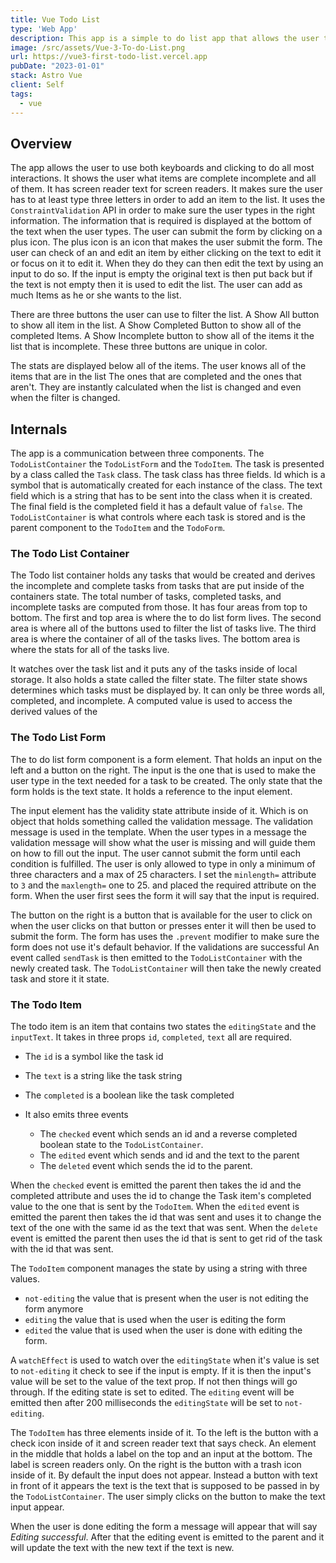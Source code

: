 ```yaml
---
title: Vue Todo List
type: 'Web App'
description: This app is a simple to do list app that allows the user to type in a message.
image: /src/assets/Vue-3-To-do-List.png
url: https://vue3-first-todo-list.vercel.app
pubDate: "2023-01-01"
stack: Astro Vue
client: Self
tags:
  - vue
---
```


## Overview

The app allows the user to use both keyboards and clicking to do all most interactions.
 It shows the user what items are complete incomplete and all of them.
It has screen reader text for screen readers.
 It makes sure the user has to at least type three letters in order to add an item to the list.
It uses the `ConstraintValidation` API in order to make sure the user types in the right information.
 The information that is required is displayed at the bottom of the text when the user types.
  The user can submit the form by clicking on a plus icon.
   The plus icon is an icon that makes the user submit the form.
The user can check of an and edit an item by either clicking on
the text to edit it or focus on it to edit it.
 When they do they can then edit the text by using an input to do so.
If the input is empty the original text is then put back but if the text is not empty then it is used to edit the list.
The user can add as much Items as he or she wants to the list.

There are three buttons the user can use to filter the list.
A Show All button to show all item in the list.
A Show Completed Button to show all of the completed Items.
A Show Incomplete button to show all of the items it the list that is incomplete. These three buttons are unique in color.

The stats are displayed below all of the items. The user knows all of the items that are in the list The ones that are completed and the ones that aren't.
They are instantly calculated when the list is changed and even when the filter is changed.

## Internals

The app is a communication between three components.
The `TodoListContainer` the `TodoListForm` and the `TodoItem`.
The task is presented by a class called the `Task` class.
The task class has three fields. Id which is a symbol that is automatically created for each instance of the class.
The text field which is a string that has to be sent into the class when it is created.
The final field is the completed field it has a default value of `false`. The `TodoListContainer` is what controls where each
task is stored and is the parent component to the `TodoItem` and the `TodoForm`.

### The Todo List Container

The Todo list container holds any tasks that would be created and derives the incomplete and complete tasks from tasks that are put inside of the containers state.
The total number of tasks, completed tasks, and incomplete tasks are computed from those.
It has four areas from top to bottom.
The first and top area is where the to do list form lives.
The second area is where all of the buttons used to filter the list of tasks live.
The third area is where the container of all of the tasks lives.
The bottom area is where the stats for all of the tasks live.

It watches over the task list and it puts any of the tasks inside of local storage.
It also holds a state called the filter state.
The filter state shows determines which tasks must be displayed by. It can only be three words all, completed, and incomplete. A computed value is used to access the derived values of the

### The Todo List Form

The to do list form component is a form element. That holds an
input on the left and a button on the right.
The input is the one that is used to make the user type in the text needed for a task to be created.
The only state that the form holds is the text state. It holds a reference to the input element.

The input element has the validity state attribute inside of it.
Which is on object that holds something called the validation message. The validation message is used in the template.
When the user types in a message the validation message will show what the user is missing and will guide them on how to fill out the input.
The user cannot submit the form until each condition is fulfilled. The user is only allowed to type in only a minimum of three characters and a max of 25 characters.
I set the `minlength=` attribute to `3` and the `maxlength=` one to 25. and placed the required attribute on the form. When the user first sees the form it will say that the input is required.

The button on the right is a button that is available for the user to click on when the user clicks on that button or presses enter it will then be used to submit the form. The form has uses the `.prevent` modifier to make sure the form does not use it's default behavior. If the validations are successful An event called `sendTask` is then emitted to the `TodoListContainer` with the newly created task. The `TodoListContainer` will then take the newly created task and store it it state.

### The Todo Item

The todo item is an item that contains two states the `editingState` and the `inputText`. It takes in three props `id`, `completed`, `text` all are required.

- The `id` is a symbol like the task id
- The `text` is a string like the task string
- The `completed` is a boolean like the task completed

- It also emits three events

  - The `checked` event which sends an id and a reverse completed boolean state to the `TodoListContainer`.
  - The `edited` event which sends and id and the text to the parent
  - The `deleted` event which sends the id to the parent.

When the `checked` event is emitted the parent then takes the id and the completed attribute and uses the id to change the Task item's completed value to the one that is sent by the `TodoItem`. When the `edited` event is emitted the parent then takes the id that was sent and uses it to change the text of the one with the same id as the text that was sent. When the `delete` event is emitted the parent then uses the id that is sent to get rid of the task with the id that was sent.

The `TodoItem` component manages the state by using a string with three values.

- `not-editing` the value that is present when the user is not editing the form anymore
- `editing` the value that is used when the user is editing the form
- `edited` the value that is used when the user is done with editing the form.

A `watchEffect` is used to watch over the `editingState` when it's value is set to `not-editing` it check to see if the input is empty. If it is then the input's value will be set to the value of the text prop. If not then things will go through. If the editing state is set to edited. The `editing` event will be emitted then after 200 milliseconds the `editingState` will be set to `not-editing`.

The `TodoItem` has three elements inside of it. To the left is the button with a check icon inside of it and screen reader text that says check. An element in the middle that holds a label on the top and an input at the bottom. The label is screen readers only. On the right is the button with a trash icon inside of it. By default the input does not appear. Instead a button with text in front of it appears the text is the text that is supposed to be passed in by the `TodoListContainer`. The user simply clicks on the button to make the text input appear.

When the user is done editing the form a message will appear that will say _Editing successful_. After that the editing event is emitted to the parent and it will update the text with the new text if the text is new.
